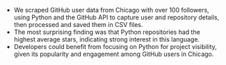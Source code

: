 - We scraped GitHub user data from Chicago with over 100 followers, using Python and the GitHub API to capture user and repository details, then processed and saved them in CSV files.
- The most surprising finding was that Python repositories had the highest average stars, indicating strong interest in this language.
- Developers could benefit from focusing on Python for project visibility, given its popularity and engagement among GitHub users in Chicago.
